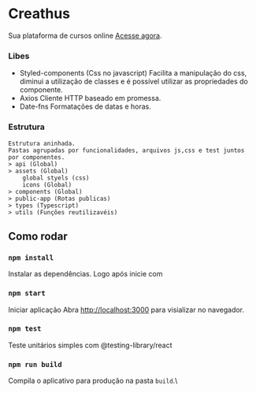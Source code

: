 # Creathus

Sua plataforma de cursos online [Acesse agora](https://creathus.herokuapp.com/).

### Libes 
- Styled-components (Css no javascript) 
    Facilita a manipulação do css, diminui a utilização de classes e é possível utilizar as propriedades do componente.
- Axios
    Cliente HTTP baseado em promessa.
- Date-fns 
    Formatações de datas e horas.

### Estrutura 
    Estrutura aninhada.
    Pastas agrupadas por funcionalidades, arquivos js,css e test juntos por componentes.
    > api (Global)
    > assets (Global)
        global styels (css)
        icons (Global)
    > components (Global)
    > public-app (Rotas publicas)
    > types (Typescript)
    > utils (Funções reutilizavéis)

## Como rodar 

### `npm install`

Instalar as dependências.
Logo após inicie com

### `npm start`

Iniciar aplicação
Abra [http://localhost:3000](http://localhost:3000) para visializar no navegador.

### `npm test`

Teste unitários simples com @testing-library/react 

### `npm run build`

Compila o aplicativo para produção na pasta `build`.\